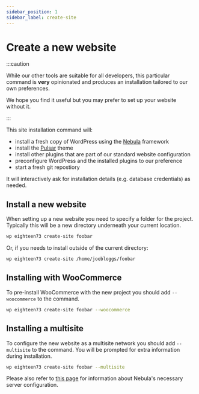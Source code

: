 ```yaml
---
sidebar_position: 1
sidebar_label: create-site
---
```


# Create a new website

:::caution

While our other tools are suitable for all developers, this particular command is **very** opinionated and produces an installation tailored to our own preferences. 

We hope you find it useful but you may prefer to set up your website without it.

:::


This site installation command will:

- install a fresh copy of WordPress using the [Nebula](https://github.com/eighteen73/nebula) framework
- install the [Pulsar](https://github.com/eighteen73/pulsar) theme
- install other plugins that are part of our standard website configuration
- preconfigure WordPress and the installed plugins to our preference
- start a fresh git repostiory

It will interactively ask for installation details (e.g. database credentials) as needed.

## Install a new website

When setting up a new website you need to specify a folder for the project. Typically this will be a new directory underneath your current location.

```bash
wp eighteen73 create-site foobar
```

Or, if you needs to install outside of the current directory:

```bash
wp eighteen73 create-site /home/joebloggs/foobar
```

## Installing with WooCommerce

To pre-install WooCommerce with the new project you should add `--woocommerce` to the command.

```bash
wp eighteen73 create-site foobar --woocommerce
```

## Installing a multisite

To configure the new website as a multisite network you should add `--multisite` to the command. You will be prompted for extra information during installation.

```bash
wp eighteen73 create-site foobar --multisite
```

Please also refer to [this page](/wordpress/build-tools/nebula/multisite) for information about Nebula's necessary server configuration.
